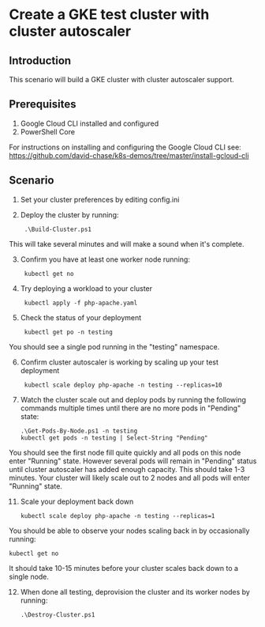 # Create a GKE test cluster with cluster autoscaler

## Introduction
This scenario will build a GKE cluster with cluster autoscaler support.  

## Prerequisites
1. Google Cloud CLI installed and configured
2. PowerShell Core

For instructions on installing and configuring the Google Cloud CLI see:
https://github.com/david-chase/k8s-demos/tree/master/install-gcloud-cli

## Scenario

1. Set your cluster preferences by editing config.ini
2. Deploy the cluster by running:

        .\Build-Cluster.ps1

This will take several minutes and will make a sound when it's complete.

3. Confirm you have at least one worker node running:

        kubectl get no

4. Try deploying a workload to your cluster

        kubectl apply -f php-apache.yaml

5. Check the status of your deployment

        kubectl get po -n testing

You should see a single pod running in the "testing" namespace.

6. Confirm cluster autoscaler is working by scaling up your test deployment

        kubectl scale deploy php-apache -n testing --replicas=10

10. Watch the cluster scale out and deploy pods by running the following commands multiple times until there are no more pods in "Pending" state:

        .\Get-Pods-By-Node.ps1 -n testing
        kubectl get pods -n testing | Select-String "Pending"

You should see the first node fill quite quickly and all pods on this node enter "Running" state.  However several pods will remain in "Pending" status until cluster autoscaler has added enough capacity.  This should take 1-3 minutes.  Your cluster will likely scale out to 2 nodes and all pods will enter "Running" state. 

11. Scale your deployment back down 

        kubectl scale deploy php-apache -n testing --replicas=1

You should be able to observe your nodes scaling back in by occasionally running:

    kubectl get no

It should take 10-15 minutes before your cluster scales back down to a single node.

12. When done all testing, deprovision the cluster and its worker nodes by running:

        .\Destroy-Cluster.ps1
